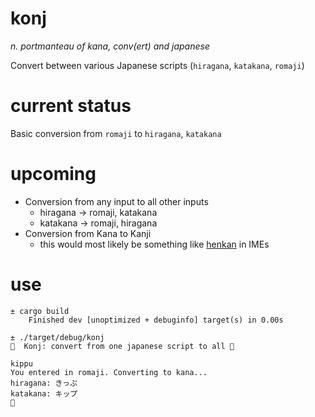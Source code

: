 # konj
_n. portmanteau of kana, conv(ert) and japanese_

Convert between various Japanese scripts (`hiragana`, `katakana`, `romaji`)

# current status

Basic conversion from `romaji` to `hiragana`, `katakana`

# upcoming

- Conversion from any input to all other inputs
    * hiragana → romaji, katakana
    * katakana → romaji, hiragana
- Conversion from Kana to Kanji 
    * this would most likely be something like [henkan](https://en.wikipedia.org/wiki/Language_input_keys#Conversion) in IMEs

# use

```
± cargo build
    Finished dev [unoptimized + debuginfo] target(s) in 0.00s
    
± ./target/debug/konj
🍱  Konj: convert from one japanese script to all 🍱

kippu
You entered in romaji. Converting to kana...
hiragana: きっぷ
katakana: キップ
🍙
```
